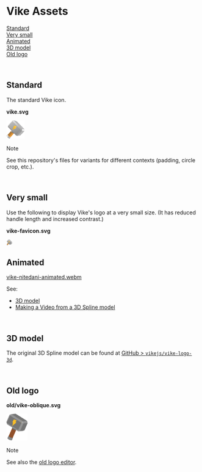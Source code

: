 # Vike Assets

[Standard](#standard)  
[Very small](#very-small)  
[Animated](#animated)  
[3D model](#3d-model)  
[Old logo](#old-logo)  

<br/>


## Standard

The standard Vike icon.

**vike.svg**

<img src="./logo/vike.svg" height="48" />

> [!NOTE]
> See this repository's files for variants for different contexts (padding, circle crop, etc.).

<br/>


## Very small

Use the following to display Vike's logo at a very small size. (It has reduced handle length and increased contrast.)

**vike-favicon.svg**

<img src="./logo/favicon/vike-favicon.svg" height="16" />

<br/>

## Animated

[vike-nitedani-animated.webm](https://github.com/user-attachments/assets/47e06736-16ab-4e00-98b9-c61e810f144a)

See:
 - [3D model](#3d-model)
 - [Making a Video from a 3D Spline model](https://gist.github.com/brillout/73624de22e636977b7738e2946c8df9e)

<br/>


## 3D model

The original 3D Spline model can be found at [GitHub > `vikejs/vike-logo-3d`](https://github.com/vikejs/vike-logo-3d).

<br/>


## Old logo

**old/vike-oblique.svg**

<img src="./logo/old/vike-oblique.svg" height="70" />

> [!NOTE]
> See also the [old logo editor](https://land.vike.dev/editor).
